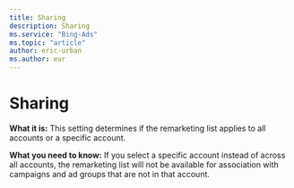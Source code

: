 ```yaml
---
title: Sharing
description: Sharing
ms.service: "Bing-Ads"
ms.topic: "article"
author: eric-urban
ms.author: eur
---
```


# Sharing

**What it is:**  This setting determines if the remarketing list applies to all accounts or a specific account.

**What you need to know:**    If you select a specific account instead of across all accounts, the remarketing list will not be available for association with campaigns and ad groups that are not in that account.


